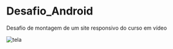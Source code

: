 # Desafio_Android
 Desafio de montagem de um site responsivo do curso em vídeo
 
![tela](https://user-images.githubusercontent.com/66069561/141687998-0f6335df-ab69-4535-95aa-0b7f3945362e.png)

